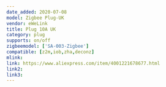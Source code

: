 ```yaml
---
date_added: 2020-07-08
model: Zigbee Plug-UK
vendor: eWeLink
title: Plug 10A UK
category: plug
supports: on/off
zigbeemodel: ['SA-003-Zigbee']
compatible: [z2m,iob,zha,deconz]
mlink: 
link: https://www.aliexpress.com/item/4001221678677.html
link2: 
link3: 
---
```


